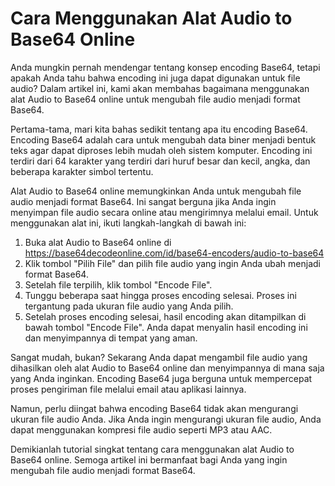 Cara Menggunakan Alat Audio to Base64 Online
============================================

Anda mungkin pernah mendengar tentang konsep encoding Base64, tetapi apakah Anda tahu bahwa encoding ini juga dapat digunakan untuk file audio? Dalam artikel ini, kami akan membahas bagaimana menggunakan alat Audio to Base64 online untuk mengubah file audio menjadi format Base64.

Pertama-tama, mari kita bahas sedikit tentang apa itu encoding Base64. Encoding Base64 adalah cara untuk mengubah data biner menjadi bentuk teks agar dapat diproses lebih mudah oleh sistem komputer. Encoding ini terdiri dari 64 karakter yang terdiri dari huruf besar dan kecil, angka, dan beberapa karakter simbol tertentu.

Alat Audio to Base64 online memungkinkan Anda untuk mengubah file audio menjadi format Base64. Ini sangat berguna jika Anda ingin menyimpan file audio secara online atau mengirimnya melalui email. Untuk menggunakan alat ini, ikuti langkah-langkah di bawah ini:

1. Buka alat Audio to Base64 online di <https://base64decodeonline.com/id/base64-encoders/audio-to-base64>
2. Klik tombol "Pilih File" dan pilih file audio yang ingin Anda ubah menjadi format Base64.
3. Setelah file terpilih, klik tombol "Encode File".
4. Tunggu beberapa saat hingga proses encoding selesai. Proses ini tergantung pada ukuran file audio yang Anda pilih.
5. Setelah proses encoding selesai, hasil encoding akan ditampilkan di bawah tombol "Encode File". Anda dapat menyalin hasil encoding ini dan menyimpannya di tempat yang aman.

Sangat mudah, bukan? Sekarang Anda dapat mengambil file audio yang dihasilkan oleh alat Audio to Base64 online dan menyimpannya di mana saja yang Anda inginkan. Encoding Base64 juga berguna untuk mempercepat proses pengiriman file melalui email atau aplikasi lainnya.

Namun, perlu diingat bahwa encoding Base64 tidak akan mengurangi ukuran file audio Anda. Jika Anda ingin mengurangi ukuran file audio, Anda dapat menggunakan kompresi file audio seperti MP3 atau AAC.

Demikianlah tutorial singkat tentang cara menggunakan alat Audio to Base64 online. Semoga artikel ini bermanfaat bagi Anda yang ingin mengubah file audio menjadi format Base64.